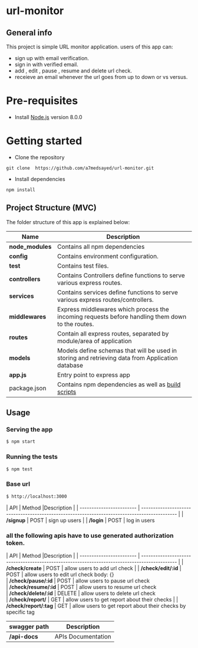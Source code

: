 # url-monitor

## General info
This project is simple URL monitor application.
users of this app can:
* sign up with email verification.
* sign in with verified email.
* add , edit  , pause , resume and delete url check.
* receieve an email whenever the url goes from up to down or vs versus.

# Pre-requisites
- Install [Node.js](https://nodejs.org/en/) version 8.0.0


# Getting started
- Clone the repository
```
git clone  https://github.com/a7medsayed/url-monitor.git
```
- Install dependencies
```
npm install
```
  
 ## Project Structure (MVC)
The folder structure of this app is explained below:

| Name | Description |
| ------------------------ | --------------------------------------------------------------------------------------------- |
| **node_modules**         | Contains all  npm dependencies                                                            |
| **config**                  | Contains  environment configuration.
| **__test__**                 | Contains test files.  |
| **controllers**        | Contains  Controllers define functions to serve various express routes. 
| **services**        | Contains  services define functions to serve various express routes/controllers. 
| **middlewares**      | Express middlewares which process the incoming requests before handling them down to the routes.
| **routes**           | Contain all express routes, separated by module/area of application                       
| **models**           | Models define schemas that will be used in storing and retrieving data from Application database  |
| **app.js**        | Entry point to express app                                                               |
| package.json             | Contains npm dependencies as well as [build scripts](#what-if-a-library-isnt-on-definitelytyped)   | tsconfig.json            | Config settings for compiling source code only written in TypeScript   


## Usage

### Serving the app

```sh
$ npm start
```

### Running the tests

```sh
$ npm test
```

### Base url

```sh
$ http://localhost:3000
```

| API | Method  |Description |
| ------------------------ | --------------------------------------------------------------------------------------------- |
| **/signup**     |  POST  | sign up users              |
| **/login**      |  POST  | log in users  

### all the following apis have to use generated authorization token.

| API | Method  |Description |
| ------------------------ | --------------------------------------------------------------------------------------------- |
| **/check/create**      | POST | allow users to add url check    |
| **/check/edit/:id**     | POST   | allow users to edit url check  body: {}  
| **/check/pause/:id**     | POST   | allow users to pause url check   
| **/check/resume/:id**    | POST  | allow users to resume url check  
| **/check/delete/:id**    | DELETE       | allow users to delete url check                       
| **/check/report/**        | GET   | allow users to get report about their checks     |
| **/check/report/:tag**      | GET  | allow users to get report about their checks   by specific tag 


|                  swagger path              |    Description                                                        
| ------------------------ | --------------------------------------------------------------------------------------------- |
| **/api-docs**        | APIs Documentation                                                         |



